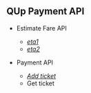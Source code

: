 ## QUp Payment API

- Estimate Fare API
    - *[eta1](https://github.com/hnthuan/hnthuan.github.io/blob/document/eta/eta1.md)*
    - *[eta2](https://github.com/hnthuan/hnthuan.github.io/blob/document/eta/eta2.md)*
    
- Payment API
    - *[Add ticket](https://github.com/hnthuan/hnthuan.github.io/blob/document/eta/addTicket.md)*
    - Get ticket